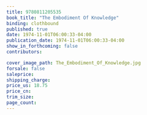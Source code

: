 ```yaml
---
title: 9780811205535
book_title: "The Embodiment Of Knowledge"
binding: clothbound
published: true
date: 1974-11-01T06:00:33-04:00
publication_date: 1974-11-01T06:00:33-04:00
show_in_forthcoming: false
contributors:

cover_image_path: The_Embodiment_Of_Knowledge.jpg
forsale: false
saleprice:
shipping_charge:
price_us: 18.75
price_cn:
trim_size:
page_count:
---
```


